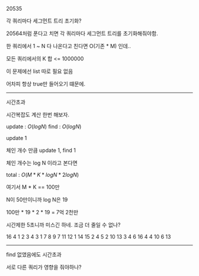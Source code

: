 20535

각 쿼리마다 세그먼트 트리 초기화?

20564처럼 푼다고 치면 각 쿼리마다 세그먼트 트리를 초기화해줘야함.

한 쿼리에서 1 ~ N 다 나온다고 친다면 O(기존 * M) 인데..

모든 쿼리에서의 K 합 <= 1000000

이 문제에선 list 따로 필요 없음

어차피 항상 true만 들어오기 떄문에.

---

시간초과

시간복잡도 계산 한번 해보자.

update : $O(log N)$  find : $O(log N)$

update 1

체인 개수 만큼 update 1, find 1

체인 개수는 log N 이라고 본다면

total : $O(M * K * log N * 2log N)$

여기서 M * K == 100만

N이 50만이니까 log N은 19

100만 * 19 * 2 * 19 = 7억 2천만

시간제한 5초니까 미스긴 하네. 조금 더 줄일 수 없나?

16 4
1 2 3 4 3 1 7 8 9 7 11 12 1 14 15
2 4 5
2 10 13
3 4 6 16
4 4 10 6 13

---

find 없앴음에도 시간초과

서로 다른 쿼리가 영향을 줘야하나?


